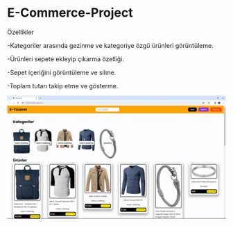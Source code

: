 <h1>E-Commerce-Project</h1>

Özellikler

-Kategoriler arasında gezinme ve kategoriye özgü ürünleri görüntüleme.

-Ürünleri sepete ekleyip çıkarma özelliği.

-Sepet içeriğini görüntüleme ve silme.

-Toplam tutarı takip etme ve gösterme.

<img src="img/ecommerce.gif"/>